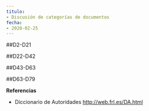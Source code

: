 ```yaml
---
titulo:
- Discusión de categorías de documentos
fecha:
- 2020-02-25
---
```


##D2-D21


##D22-D42


##D43-D63


##D63-D79


**Referencias**
- Diccionario de Autoridades
http://web.frl.es/DA.html


